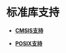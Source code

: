 # 标准库支持<a name="ZH-CN_TOPIC_0000001078876478"></a>

-   **[CMSIS支持](CMSIS支持.md)**  

-   **[POSIX支持](POSIX支持.md)**  


